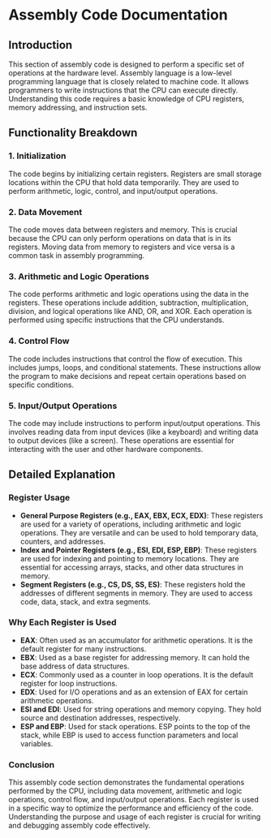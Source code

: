 # Assembly Code Documentation

## Introduction
This section of assembly code is designed to perform a specific set of operations at the hardware level. Assembly language is a low-level programming language that is closely related to machine code. It allows programmers to write instructions that the CPU can execute directly. Understanding this code requires a basic knowledge of CPU registers, memory addressing, and instruction sets.

## Functionality Breakdown

### 1. Initialization
The code begins by initializing certain registers. Registers are small storage locations within the CPU that hold data temporarily. They are used to perform arithmetic, logic, control, and input/output operations.

### 2. Data Movement
The code moves data between registers and memory. This is crucial because the CPU can only perform operations on data that is in its registers. Moving data from memory to registers and vice versa is a common task in assembly programming.

### 3. Arithmetic and Logic Operations
The code performs arithmetic and logic operations using the data in the registers. These operations include addition, subtraction, multiplication, division, and logical operations like AND, OR, and XOR. Each operation is performed using specific instructions that the CPU understands.

### 4. Control Flow
The code includes instructions that control the flow of execution. This includes jumps, loops, and conditional statements. These instructions allow the program to make decisions and repeat certain operations based on specific conditions.

### 5. Input/Output Operations
The code may include instructions to perform input/output operations. This involves reading data from input devices (like a keyboard) and writing data to output devices (like a screen). These operations are essential for interacting with the user and other hardware components.

## Detailed Explanation

### Register Usage
- **General Purpose Registers (e.g., EAX, EBX, ECX, EDX)**: These registers are used for a variety of operations, including arithmetic and logic operations. They are versatile and can be used to hold temporary data, counters, and addresses.
- **Index and Pointer Registers (e.g., ESI, EDI, ESP, EBP)**: These registers are used for indexing and pointing to memory locations. They are essential for accessing arrays, stacks, and other data structures in memory.
- **Segment Registers (e.g., CS, DS, SS, ES)**: These registers hold the addresses of different segments in memory. They are used to access code, data, stack, and extra segments.

### Why Each Register is Used
- **EAX**: Often used as an accumulator for arithmetic operations. It is the default register for many instructions.
- **EBX**: Used as a base register for addressing memory. It can hold the base address of data structures.
- **ECX**: Commonly used as a counter in loop operations. It is the default register for loop instructions.
- **EDX**: Used for I/O operations and as an extension of EAX for certain arithmetic operations.
- **ESI and EDI**: Used for string operations and memory copying. They hold source and destination addresses, respectively.
- **ESP and EBP**: Used for stack operations. ESP points to the top of the stack, while EBP is used to access function parameters and local variables.

### Conclusion
This assembly code section demonstrates the fundamental operations performed by the CPU, including data movement, arithmetic and logic operations, control flow, and input/output operations. Each register is used in a specific way to optimize the performance and efficiency of the code. Understanding the purpose and usage of each register is crucial for writing and debugging assembly code effectively.